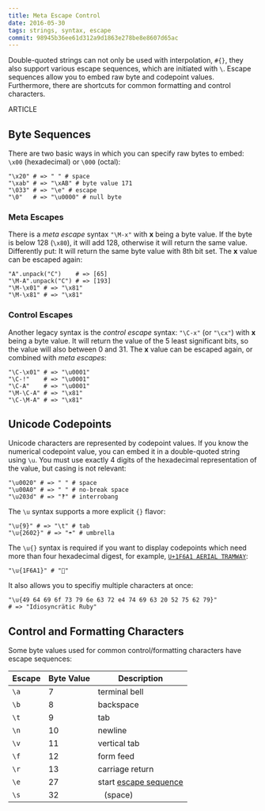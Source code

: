 ```yaml
---
title: Meta Escape Control
date: 2016-05-30
tags: strings, syntax, escape
commit: 98945b36ee61d312a9d1863e278be8e8607d65ac
---
```


Double-quoted strings can not only be used with interpolation, `#{}`, they also support various escape sequences, which are initiated with `\`. Escape sequences allow you to embed raw byte and codepoint values. Furthermore, there are shortcuts for common formatting and control characters.

ARTICLE

## Byte Sequences

There are two basic ways in which you can specify raw bytes to embed: `\x00` (hexadecimal) or `\000` (octal):

    "\x20" # => " " # space
    "\xab" # => "\xAB" # byte value 171
    "\033" # => "\e" # escape
    "\0"   # => "\u0000" # null byte

### Meta Escapes

There is a *meta escape* syntax `"\M-x"` with **x** being a byte value. If the byte is below 128 (`\x80`), it will add 128, otherwise it will return the same value. Differently put: It will return the same byte value with 8th bit set. The **x** value can be escaped again:

    "A".unpack("C")    # => [65]
    "\M-A".unpack("C") # => [193]
    "\M-\x01" # => "\x81"
    "\M-\x81" # => "\x81"

### Control Escapes

Another legacy syntax is the *control escape* syntax: `"\C-x"` (or `"\cx"`)  with **x** being a byte value. It will return the value of the 5 least significant bits, so the value will also between 0 and 31. The **x** value can be escaped again, or combined with *meta escapes*:

    "\C-\x01" # => "\u0001"
    "\C-!"    # => "\u0001"
    "\C-A"    # => "\u0001"
    "\M-\C-A" # => "\x81"
    "\C-\M-A" # => "\x81"

## Unicode Codepoints

Unicode characters are represented by codepoint values. If you know the numerical codepoint value, you can embed it in a double-quoted string using `\u`. You must use exactly 4 digits of the hexadecimal representation of the value, but casing is not relevant:

    "\u0020" # => " " # space
    "\u00A0" # => " " # no-break space
    "\u203d" # => "‽" # interrobang

The `\u` syntax supports a more explicit `{}` flavor:

    "\u{9}" # => "\t" # tab
    "\u{2602}" # => "☂" # umbrella

The `\u{}` syntax is required if you want to display codepoints which need more than four hexadecimal digest, for example, [`U+1F6A1 AERIAL TRAMWAY`](https://codepoints.net/U+1F6A1):

    "\u{1F6A1}" # "🚡"

It also allows you to specifiy multiple characters at once:

    "\u{49 64 69 6f 73 79 6e 63 72 e4 74 69 63 20 52 75 62 79}"
    # => "Idiosyncrätic Ruby"

## Control and Formatting Characters

Some byte values used for common control/formatting characters have escape sequences:

Escape | Byte Value | Description
-------|------------|------------
`\a`   | 7          | terminal bell
`\b`   | 8          | backspace
`\t`   | 9          | tab
`\n`   | 10         | newline
`\v`   | 11         | vertical tab
`\f`   | 12         | form feed
`\r`   | 13         | carriage return
`\e`   | 27         | start [escape sequence](https://en.wikipedia.org/wiki/ANSI_escape_code)
`\s`   | 32         | ` ` (space)
